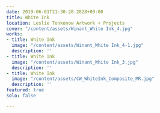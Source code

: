 ```yaml
---
date: 2019-06-01T21:30:28.2828+00:00
title: White Ink
location: Leslie Tonkonow Artwork + Projects
cover: "/content/assets/Winant_White Ink_4.jpg"
works:
- title: White Ink
  image: "/content/assets/Winant_White Ink_4-1.jpg"
  description: ''
- title: White Ink
  image: "/content/assets/Winant_White Ink_3.jpg"
  description: ''
- title: White Ink
  image: "/content/assets/CW_WhiteInk_Composite_MR.jpg"
  description: ''
featured: true
solo: false

---
```

